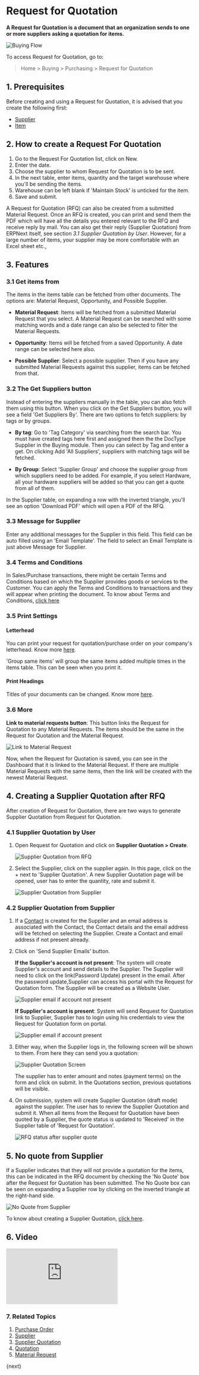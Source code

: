<!-- add-breadcrumbs -->
# Request for Quotation

**A Request for Quotation is a document that an organization sends to one or more suppliers asking a quotation for items.**

![Buying Flow](/docs/assets/img/buying/buying_flow_rfq.png)

To access Request for Quotation, go to:
> Home > Buying > Purchasing > Request for Quotation

## 1. Prerequisites
Before creating and using a Request for Quotation, it is advised that you create the following first:

* [Supplier](/docs/user/manual/en/buying/supplier)
* [Item](/docs/user/manual/en/stock/item)

## 2. How to create a Request For Quotation
1. Go to the Request For Quotation list, click on New.
2. Enter the date.
3. Choose the supplier to whom Request for Quotation is to be sent.
4. In the next table, enter items, quantity and the target warehouse where you'll be sending the items.
1. Warehouse can be left blank if 'Maintain Stock' is unticked for the item.
5. Save and submit.

A Request for Quotation (RFQ) can also be created from a submitted Material Request. Once an RFQ is created, you can print and send them the PDF which will have all the details you entered relevant to the RFQ and receive reply by mail. You can also get their reply (Supplier Quotation) from ERPNext itself, see section _3.1 Supplier Quotation by User_. However, for a large number of items, your supplier may be more comfortable with an Excel sheet etc.,

## 3. Features

### 3.1 Get items from
The items in the items table can be fetched from other documents. The options are: Material Request, Opportunity, and Possible Supplier.

* **Material Request**: Items will be fetched from a submitted Material Request that you select. A Material Request can be searched with some matching words and a date range can also be selected to filter the Material Requests.

* **Opportunity**: Items will be fetched from a saved Opportunity. A date range can be selected here also.

* **Possible Supplier**: Select a possible supplier. Then if you have any submitted Material Requests against this supplier, items can be fetched from that.

### 3.2 The Get Suppliers button
Instead of entering the suppliers manually in the table, you can also fetch them using this button. When you click on the Get Suppliers button, you will see a field 'Get Suppliers By'. There are two options to fetch suppliers: by tags or by groups. 

* **By tag**: Go to 'Tag Category' via searching from the search bar. You must have created tags here first and assigned them the the DocType Supplier in the Buying module. Then you can select by Tag and enter a get. On clicking Add 'All Suppliers', suppliers with matching tags will be fetched.

* **By Group**: Select 'Supplier Group' and choose the supplier group from which suppliers need to be added. For example, if you select Hardware, all your hardware suppliers will be added so that you can get a quote from all of them.

In the Supplier table, on expanding a row with the inverted triangle, you'll see an option 'Download PDF' which will open a PDF of the RFQ.

### 3.3 Message for Supplier
Enter any additional messages for the Supplier in this field. This field can be auto filled using an 'Email Template'. The field to select an Email Template is just above Message for Supplier.

### 3.4 Terms and Conditions
In Sales/Purchase transactions, there might be certain Terms and Conditions based on which the Supplier provides goods or services to the Customer. You can apply the Terms and Conditions to transactions and they will appear when printing the document. To know about Terms and Conditions, [click here](/docs/user/manual/en/setting-up/print/terms-and-conditions)

### 3.5 Print Settings
#### Letterhead
You can print your request for quotation/purchase order on your company's letterhead. Know more [here](/docs/user/manual/en/setting-up/print/letter-head).

'Group same items' will group the same items added multiple times in the items table. This can be seen when you print it.

#### Print Headings
Titles of your documents can be changed. Know more [here](/docs/user/manual/en/setting-up/print/print-headings).

### 3.6 More

**Link to material requests button**: This button links the Request for Quotation to any Material Requests. The items should be the same in the Request for Quotation and the Material Request.

![Link to Material Request]({{docs_base_url}}/assets/img/buying/link-to-material-request.png)

Now, when the Request for Quotation is saved, you can see in the Dashboard that it is linked to the Material Request.
If there are multiple Material Requests with the same items, then the link will be created with the newest Material Request.

## 4. Creating a Supplier Quotation after RFQ
After creation of Request for Quotation, there are two ways to generate Supplier Quotation from Request for Quotation.

### 4.1 Supplier Quotation by User

1. Open Request for Quotation and click on **Supplier Quotation > Create**.

    ![Supplier Quotation from RFQ]({{docs_base_url}}/assets/img/buying/make-supplier-quotation-from-rfq.png)

2. Select the Supplier, click on the supplier again. In this page, click on the + next to 'Supplier Quotation'. A new Supplier Quotation page will be opened, user has to enter the quantity, rate and submit it.

    ![Supplier Quotation from Supplier]({{docs_base_url}}/assets/img/buying/supplier-quotation-from-sup.png)
    
### 4.2 Supplier Quotation from Supplier

1. If a [Contact](/docs/user/manual/en/CRM/contact) is created for the Supplier and an email address is associated with the Contact, the Contact details and the email address will be fetched on selecting the Supplier. Create a Contact and email address if not present already.

2. Click on 'Send Supplier Emails' button.

    **If the Supplier's account is not present**: The system will create Supplier's account and send details to the Supplier. The Supplier will need to click on the link(Password Update) present in the email. After the password update,Supplier can access his portal with the Request for Quotation form. The Supplier will be created as a Website User.

    ![Supplier email if account not present]({{docs_base_url}}/assets/img/buying/supplier-password-update-link.png)

    
    **If Supplier's account is present**: System will send Request for Quotation link to Supplier, Supplier has to login using his credentials to view the Request for Quotation form on portal. 

    ![Supplier email if account present]({{docs_base_url}}/assets/img/buying/send-rfq-link.png)

3. Either way, when the Supplier logs in, the following screen will be shown to them. From here they can send you a quotation:

    ![Supplier Quotation Screen]({{docs_base_url}}/assets/img/buying/rfq-supplier-quotation.png)

    The supplier has to enter amount and notes (payment terms) on the form and click on submit. In the Quotations section, previous quotations will be visible.

4. On submission, system will create Supplier Quotation (draft mode) against the supplier. The user has to review the Supplier Quotation and submit it. When all items from the Request for Quotation have been quoted by a Supplier, the quote status is updated to 'Received' in the Supplier table of 'Request for Quotation'.

    ![RFQ status after supplier quote]({{docs_base_url}}/assets/img/buying/rfq-supplier-quoted.png)

## 5. No quote from Supplier

If a Supplier indicates that they will not provide a quotation for the items, this can be indicated in the RFQ document by checking the 'No Quote' box after the Request for Quotation has been submitted. The No Quote box can be seen on expanding a Supplier row by clicking on the inverted triangle at the right-hand side.

![No Quote from Supplier]({{docs_base_url}}/assets/img/buying/no-quote-supplier.png)

To know about creating a Supplier Quotation, [click here](/docs/user/manual/en/buying/supplier-quotation).

## 6. Video
<div class="embed-container">
    <iframe src="https://www.youtube.com/embed/q85GFvWfZGI?rel=0" frameborder="0" allow="autoplay; encrypted-media" allowfullscreen>
    </iframe>
</div>


### 7. Related Topics
1. [Purchase Order](/docs/user/manual/en/buying/purchase-order)
1. [Supplier](/docs/user/manual/en/buying/supplier)
1. [Supplier Quotation](/docs/user/manual/en/buying/supplier-quotation)
1. [Quotation](/docs/user/manual/en/selling/quotation)
1. [Material Request](/docs/user/manual/en/stock/material-request)

{next}